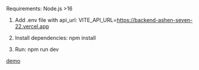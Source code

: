 Requirements: Node.js >16

1. Add .env file with api_url: VITE_API_URL=https://backend-ashen-seven-22.vercel.app

2. Install dependencies: npm install

3. Run: npm run dev

[demo](https://crypton-diazdressk.vercel.app/)